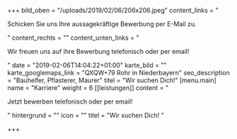 +++
bild_oben = "/uploads/2019/02/06/206x206.jpeg"
content_links = "<p>Schicken Sie uns Ihre aussagekräftige Bewerbung per E-Mail zu.</p>"
content_rechts = ""
content_unten_links = "<p>Wir freuen uns auf Ihre Bewerbung telefonisch oder per email!</p>"
date = "2019-02-06T14:04:22+01:00"
karte_bild = ""
karte_googlemaps_link = "QXQW+79 Rohr in Niederbayern"
seo_description = "Bauhelfer, Pflasterer, Maurer"
titel = "Wir suchen Dich!"
[menu.main]
name = "Karriere"
weight = 6
[[leistungen]]
content = "<p>Jetzt bewerben telefonisch oder per email!</p><p></p>"
hintergrund = ""
icon = ""
titel = "Wir suchen Dich! "

+++
